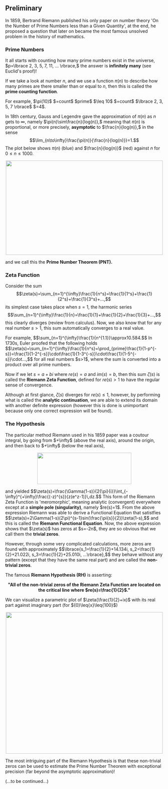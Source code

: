 <h2>Preliminary</h2>
In 1859, Bertrand Riemann published his only paper on number theory 'On the Number of Prime Numbers less than a Given Quantity', at the end, he proposed a question that later on became the most famous unsolved problem in the history of mathematics.
<p/>

<h3>Prime Numbers</h3>
It all starts with counting how many prime numbers exist in the universe, $p=\lbrace 2, 3, 5, 7, 11, ... \rbrace,$ the answer is <strong>infinitely many</strong> (see Euclid's proof)! 
<p/>

If we take a look at number $n$, and we use a function $\pi(n)$ to describe how many primes are there smaller than or equal to $n$, then this is called the <strong>prime counting function</strong>. 
<p/>
For example, $\pi(10)$ $=count$ $prime$ $\leq 10$ $=count$ $\lbrace 2, 3, 5, 7 \rbrace$ $=4$.
<p/>

In 18th century, Gauss and Legendre gave the approximation of $\pi(n)$ as $n$ gets to $\infty$, namely 
$\pi(n)\sim\frac{n}{log(n)},$
meaning that $\pi(n)$ is proportional, or more precisely, <strong>asymptotic</strong> to $\frac{n}{log(n)},$
in the sense
$$\lim_{n\to\infty}\frac{\pi(n)}{\frac{n}{log(n)}}=1.$$
The plot below shows $\pi(n)$ (blue) and $\frac{n}{log(n)}$ (red) against $n$ for $0\leq{n}\leq{1000}$.
<p align="center"><img src= "https://user-images.githubusercontent.com/66701331/183235741-25934d76-cb71-48b8-aca9-6998e33cfc69.png" width="500" height="300"> <p/>
and we call this the <strong>Prime Number Theorem (PNT).</strong> <p/>

<h3>Zeta Function</h3>

Consider the sum 
$$\zeta(s)=\sum_{n=1}^{\infty}\frac{1}{n^s}=\frac{1}{1^s}+\frac{1}{2^s}+\frac{1}{3^s}+...,$$
its simplest case takes place when $s=1$, the harmonic series
$$\sum_{n=1}^{\infty}\frac{1}{n}=\frac{1}{1}+\frac{1}{2}+\frac{1}{3}+...,$$
this clearly diverges (review from calculus).
Now, we also know that for any real number $s>1$, this sum automatically converges to a real value.
<p/>
For example, $$\sum_{n=1}^{\infty}\frac{1}{n^{1.1}}\approx10.584.$$
In 1730s, Euler proofed that the following holds
$$\zeta(s)=\sum_{n=1}^{\infty}\frac{1}{n^s}=\prod_{prime}\frac{1}{1-p^{-s}}=\frac{1}{1-2^{-s}}\cdot\frac{1}{1-3^{-s}}\cdot\frac{1}{1-5^{-s}}\cdot...,$$
for all real numbers $s>1$, where the sum is converted into a product over all prime numbers.<p/>

Now if we let $s=a+bi$ where $re(s)=a$ and $im(s)=b$, then this sum $\zeta(s)$ is called the <strong>Riemann Zeta Function</strong>, defined for $re(s)>1$ to have the regular sense of convergence.
<p/>

Although at first glance, $\zeta(s)$ diverges for ${re(s)}\leq{1}$, however, by performing what is called the **analytic continuation**, we are able to extend its domain with another definite expression (however this is done is unimportant because only one correct expression will be found).

<h3> The Hypothesis </h3>
The particular method Riemann used in his 1859 paper was a coutour integral, by going from $+\infty$ (above the real axis), around the origin, and then back to $+\infty$ (below the real axis),
<p align="center"><img src= "https://user-images.githubusercontent.com/66701331/183797725-2ff4c51d-2f6f-45dc-b2b0-d47715a91830.png" width="300" height="100"> <p/>
and yielded 
$$\zeta(s)=\frac{\Gamma(1-s)}{2{\pi}{i}}\int_{-\infty}^{+\infty}\frac{(-z)^{s}}{z(e^z-1)}\,dz.$$
This form of the Riemann Zeta Function is 'meromorphic', meaning analytic (convergent) everywhere except at a <strong>simple pole (singularity)</strong>, namely $re(s)=1$.
From the above expression Riemann was able to derive a Functional Equation that satistfies
$$\zeta(s)=2\Gamma(1-s)(2\pi)^{s-1}sin(\frac{\pi{s}}{2})\zeta(1-s),$$
and this is called the <strong>Riemann Functional Equation</strong>.
Now, the above expression shows that $\zeta(s)$ has zeros at $s=-2n$, they are so obvious that we call them the <strong>trivial zeros</strong>.
<p/>
However, through some very complicated calculations, more zeros are found with approximately $$\lbrace{s_1=\frac{1}{2}+14.134i, s_2=\frac{1}{2}+21.022i, s_3=\frac{1}{2}+25.010i, ...\rbrace},$$ they behave without any pattern (except that they have the same real part) and are called the <strong>non-trivial zeros</strong>.
<p/>
The famous <strong>Riemann Hypothesis (RH)</strong> is asserting: 
<p align="center"><strong>"All of the non-trivial zeros of the Riemann Zeta Function are located on the critical line where $re(s)=\frac{1}{2}$."</strong></p>
We can visualize a parametric plot of $\zeta(\frac{1}{2}+ix)$ with its real part against imaginary part (for ${0}\leq{x}\leq{100}$)
<p align="center"><img src= "https://user-images.githubusercontent.com/66701331/183802614-4c643272-1418-4376-82d5-5a5b80bdaaaf.png" width="500" height="450"> <p/>  
The most intriguing part of the Riemann Hypothesis is that these non-trivial zeros can be used to estimate the Prime Number Theorem with exceptional precision (far beyond the asymptotic approximation)!

<p/>
(...to be continued...)
<p/>

<html lang="en">
<head>
<meta http-equiv="content-type" content="text/html; charset=utf-8">
<script type="text/javascript" charset="utf-8" src="
https://cdn.mathjax.org/mathjax/latest/MathJax.js?config=TeX-AMS-MML_HTMLorMML,
https://vincenttam.github.io/javascripts/MathJaxLocal.js"></script>
</head>
